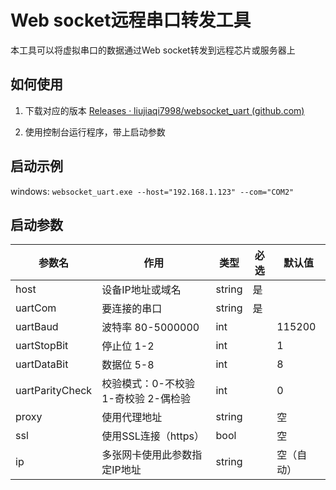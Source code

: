# Web socket远程串口转发工具

本工具可以将虚拟串口的数据通过Web socket转发到远程芯片或服务器上

## 如何使用

1. 下载对应的版本 [Releases · liujiaqi7998/websocket_uart (github.com)](https://github.com/liujiaqi7998/websocket_uart/releases)

2. 使用控制台运行程序，带上启动参数


## 启动示例

windows:   `websocket_uart.exe --host="192.168.1.123" --com="COM2"`

## 启动参数

| 参数名           | 作用         | 类型    | 必选 | 默认值 |
| --------------- | ------ | ---- | --------------- | --------------- |
| host            | 设备IP地址或域名 | string | 是 | |
| uartCom         | 要连接的串口 | string | 是 | |
| uartBaud        | 波特率 80-5000000 | int    |      | 115200 |
| uartStopBit     | 停止位 1-2 | int    |      | 1 |
| uartDataBit     | 数据位 5-8 | int    |      | 8 |
| uartParityCheck | 校验模式：0-不校验 1-奇校验 2-偶检验 | int    |      | 0 |
| proxy           | 使用代理地址 | string |      | 空 |
| ssl             | 使用SSL连接（https） | bool   |      | 空 |
| ip              | 多张网卡使用此参数指定IP地址 | string |      | 空（自动） |

